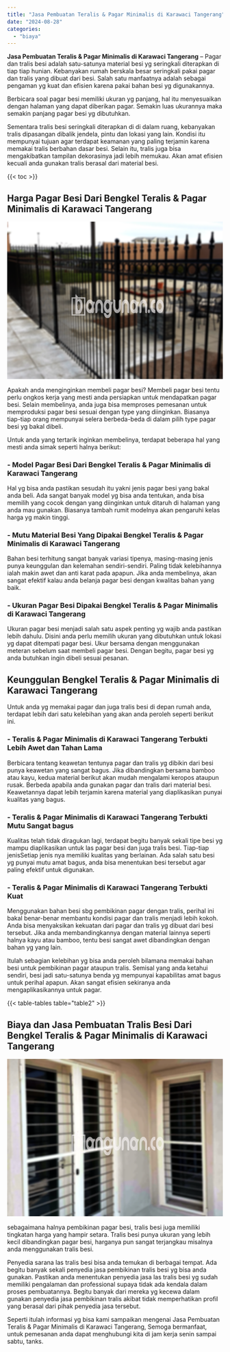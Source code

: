 ```yaml
---
title: "Jasa Pembuatan Teralis & Pagar Minimalis di Karawaci Tangerang"
date: "2024-08-28"
categories: 
  - "biaya"
---
```


**Jasa Pembuatan Teralis & Pagar Minimalis di Karawaci Tangerang** – Pagar dan tralis besi adalah satu-satunya material besi yg seringkali diterapkan di tiap tiap hunian. Kebanyakan rumah berskala besar seringkali pakai pagar dan tralis yang dibuat dari besi. Salah satu manfaatnya adalah sebagai pengaman yg kuat dan efisien karena pakai bahan besi yg digunakannya.

Berbicara soal pagar besi memiliki ukuran yg panjang, hal itu menyesuaikan dengan halaman yang dapat diberikan pagar. Semakin luas ukurannya maka semakin panjang pagar besi yg dibutuhkan.

Sementara tralis besi seringkali diterapkan di di dalam ruang, kebanyakan tralis dipasangan dibalik jendela, pintu dan lokasi yang lain. Kondisi itu mempunyai tujuan agar terdapat keamanan yang paling terjamin karena memakai tralis berbahan dasar besi. Selain itu, tralis juga bisa mengakibatkan tampilan dekorasinya jadi lebih memukau. Akan amat efisien kecuali anda gunakan tralis berasal dari material besi.

{{< toc >}}

## Harga Pagar Besi Dari Bengkel Teralis & Pagar Minimalis di Karawaci Tangerang

![Jasa Pembuatan Teralis & Pagar Minimalis di Karawaci Tangerang](/images/pagar-minimalis-murah-06.png)

Apakah anda menginginkan membeli pagar besi? Membeli pagar besi tentu perlu ongkos kerja yang mesti anda persiapkan untuk mendapatkan pagar besi. Selain membelinya, anda juga bisa memproses pemesanan untuk memproduksi pagar besi sesuai dengan type yang diinginkan. Biasanya tiap-tiap orang mempunyai selera berbeda-beda di dalam pilih type pagar besi yg bakal dibeli.

Untuk anda yang tertarik inginkan membelinya, terdapat beberapa hal yang mesti anda simak seperti halnya berikut:
### \- Model Pagar Besi Dari Bengkel Teralis & Pagar Minimalis di Karawaci Tangerang

Hal yg bisa anda pastikan sesudah itu yakni jenis pagar besi yang bakal anda beli. Ada sangat banyak model yg bisa anda tentukan, anda bisa memilih yang cocok dengan yang diinginkan untuk ditaruh di halaman yang anda mau gunakan. Biasanya tambah rumit modelnya akan pengaruhi kelas harga yg makin tinggi.

### \- Mutu Material Besi Yang Dipakai Bengkel Teralis & Pagar Minimalis di Karawaci Tangerang

Bahan besi terhitung sangat banyak variasi tipenya, masing-masing jenis punya keunggulan dan kelemahan sendiri-sendiri. Paling tidak kelebihannya ialah makin awet dan anti karat pada apapun. Jika anda membelinya, akan sangat efektif kalau anda belanja pagar besi dengan kwalitas bahan yang baik.

### \- Ukuran Pagar Besi Dipakai Bengkel Teralis & Pagar Minimalis di Karawaci Tangerang

Ukuran pagar besi menjadi salah satu aspek penting yg wajib anda pastikan lebih dahulu. Disini anda perlu memilih ukuran yang dibutuhkan untuk lokasi yg dapat ditempati pagar besi. Ukur bersama dengan menggunakan meteran sebelum saat membeli pagar besi. Dengan begitu, pagar besi yg anda butuhkan ingin dibeli sesuai pesanan.

## Keunggulan Bengkel Teralis & Pagar Minimalis di Karawaci Tangerang

Untuk anda yg memakai pagar dan juga tralis besi di depan rumah anda, terdapat lebih dari satu kelebihan yang akan anda peroleh seperti berikut ini.

### \- Teralis & Pagar Minimalis di Karawaci Tangerang Terbukti Lebih Awet dan Tahan Lama

Berbicara tentang keawetan tentunya pagar dan tralis yg dibikin dari besi punya keawetan yang sangat bagus. Jika dibandingkan bersama bamboo atau kayu, kedua material berikut akan mudah mengalami keropos ataupun rusak. Berbeda apabila anda gunakan pagar dan tralis dari material besi. Keawetannya dapat lebih terjamin karena material yang diaplikasikan punyai kualitas yang bagus.

### \- Teralis & Pagar Minimalis di Karawaci Tangerang Terbukti Mutu Sangat bagus

Kualitas telah tidak diragukan lagi, terdapat begitu banyak sekali tipe besi yg mampu diaplikasikan untuk las pagar besi dan juga tralis besi. Tiap-tiap jenisSetiap jenis nya memiliki kualitas yang berlainan. Ada salah satu besi yg punyai mutu amat bagus, anda bisa menentukan besi tersebut agar paling efektif untuk digunakan.

### \- Teralis & Pagar Minimalis di Karawaci Tangerang Terbukti Kuat

Menggunakan bahan besi sbg pembikinan pagar dengan tralis, perihal ini bakal benar-benar membantu kondisi pagar dan tralis menjadi lebih kokoh. Anda bisa menyaksikan kekuatan dari pagar dan tralis yg dibuat dari besi tersebut. Jika anda membandingkannya dengan material lainnya seperti halnya kayu atau bamboo, tentu besi sangat awet dibandingkan dengan bahan yg yang lain.

Itulah sebagian kelebihan yg bisa anda peroleh bilamana memakai bahan besi untuk pembikinan pagar ataupun tralis. Semisal yang anda ketahui sendiri, besi jadi satu-satunya benda yg mempunyai kapabilitas amat bagus untuk perihal apapun. Akan sangat efisien sekiranya anda mengaplikasikannya untuk pagar.

{{< table-tables table="table2" >}}

## Biaya dan Jasa Pembuatan Tralis Besi Dari Bengkel Teralis & Pagar Minimalis di Karawaci Tangerang

![Jasa Pembuatan Teralis & Pagar Minimalis di Karawaci Tangerang](/images/teralis-minimalis-murah-16.png)

sebagaimana halnya pembikinan pagar besi, tralis besi juga memiliki tingkatan harga yang hampir setara. Tralis besi punya ukuran yang lebih kecil dibandingkan pagar besi, harganya pun sangat terjangkau misalnya anda menggunakan tralis besi.

Penyedia sarana las tralis besi bisa anda temukan di berbagai tempat. Ada begitu banyak sekali penyedia jasa pembikinan tralis besi yg bisa anda gunakan. Pastikan anda menentukan penyedia jasa las tralis besi yg sudah memiliki pengalaman dan professional supaya tidak ada kendala dalam proses pembuatannya. Begitu banyak dari mereka yg kecewa dalam gunakan penyedia jasa pembikinan tralis akibat tidak memperhatikan profil yang berasal dari pihak penyedia jasa tersebut.

Seperti itulah informasi yg bisa kami sampaikan mengenai Jasa Pembuatan Teralis & Pagar Minimalis di Karawaci Tangerang, Semoga bermanfaat, untuk pemesanan anda dapat menghubungi kita di jam kerja senin sampai sabtu, tanks.
